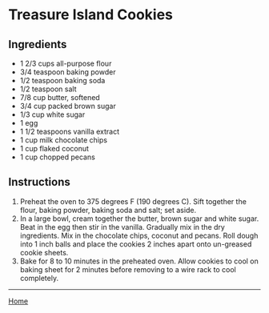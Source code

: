# Treasure Island Cookies

## Ingredients
- 1 2/3 cups all-purpose flour
- 3/4 teaspoon baking powder
- 1/2 teaspoon baking soda
- 1/2 teaspoon salt
- 7/8 cup butter, softened
- 3/4 cup packed brown sugar
- 1/3 cup white sugar
- 1 egg
- 1 1/2 teaspoons vanilla extract
- 1 cup milk chocolate chips
- 1 cup flaked coconut
- 1 cup chopped pecans

## Instructions
1. Preheat the oven to 375 degrees F (190 degrees C). Sift together the flour, baking powder, baking soda and salt; set aside.
1. In a large bowl, cream together the butter, brown sugar and white sugar. Beat in the egg then stir in the vanilla. Gradually mix in the dry ingredients. Mix in the chocolate chips, coconut and pecans. Roll dough into 1 inch balls and place the cookies 2 inches apart onto un-greased cookie sheets.
1. Bake for 8 to 10 minutes in the preheated oven. Allow cookies to cool on baking sheet for 2 minutes before removing to a wire rack to cool completely.

---
[Home](../)